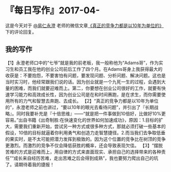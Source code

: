# 『每日写作』2017-04-

这是今天对于 [@易仁永澄](http://weibo.com/u/1640237087) 老师的微信文章[《真正的竞争力都是以10年为单位的》](http://mp.weixin.qq.com/s/VhDhYvKiE2kQA7nXB2qYTw)下的评论回复。

## 我的写作

【1】永澄老师口中的“七爷”就是我的前老板，我一般称他为“Adams哥”，作为实习生和员工我在他的创业公司前后工作了四个月。在Adams哥身上我获得最大的收获是：不要抱怨，不要害怕有问题，要发现问题、分析问题、解决问题。这也是当时实习时，他经常跟我们说的话。因为创业就是一个九死一生的过程，会遇到大量的困难，而我们就要迎难而上。第二，你要想在创业公司很好的工作，就要有快速学习能力和高效成长性，因为创业公司是在和时间赛跑，是在求生，而你需要使用所有的力气和智慧去奔跑、去成长。
【2】“真正的竞争力都是以10年为单位的”，永澄老师之前也讲过，“要以10年的眼光去看待问题”，并引出了『长期战略』。同时我要补充是『十倍思维』——“就是把一件事做到10倍好，比做好10%更容易。”出自书籍《出奇制胜:在快速变化的世界如何加速成功》，原因：1.目标的扩大，需要我们重新开始，尝试另一种方式或很多种方式，那就必须打破一些基本的假设，10倍的目标就逼着你利用勇气和创造力走智慧捷径。2.而当我们去争取低垂的果实时，是不太可能把潜力发挥到极致的。因为这个位置的竞争比在树顶的竞争更激烈。而激烈的竞争不仅会降低获胜的概率，还会导致表现欠佳。
【3】“摆脱苦难的方式是迎难而上，用自律的方式来直面现实、承担自己的选择带来的各种责任”“成长来自经历苦难，走出苦难之后会得到成熟”，我也要努力爬出自己的坑了。请期待着我的捷报！